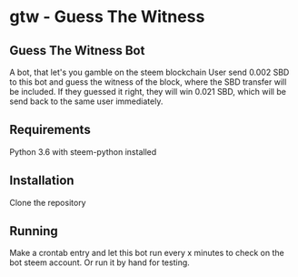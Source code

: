 # gtw - Guess The Witness
## Guess The Witness Bot
A bot, that let's you gamble on the steem blockchain
User send 0.002 SBD to this bot and guess the witness of the block, where the SBD transfer will be included.
If they guessed it right, they will win 0.021 SBD, which will be send back to the same user immediately.

## Requirements
Python 3.6 with steem-python installed
## Installation
Clone the repository
## Running
Make a crontab entry and let this bot run every x minutes to check on the bot steem account.
Or run it by hand for testing.
